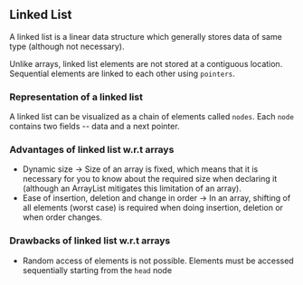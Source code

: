 ## Linked List
A linked list is a linear data structure which generally stores data of same type (although not necessary).

Unlike arrays, linked list elements are not stored at a contiguous location. 
Sequential elements are linked to each other using `pointers`.


### Representation of a linked list
A linked list can be visualized as a chain of elements called `nodes`. Each `node` contains two fields -- data and a next pointer.


### Advantages of linked list w.r.t arrays
* Dynamic size -> Size of an array is fixed, which means that it is necessary for you to know about the required size when declaring it (although an ArrayList mitigates this limitation of an array).
* Ease of insertion, deletion and change in order -> In an array, shifting of all elements (worst case) is required when doing insertion, deletion or when order changes.

### Drawbacks of linked list w.r.t arrays
* Random access of elements is not possible. Elements must be accessed sequentially starting from the `head` node